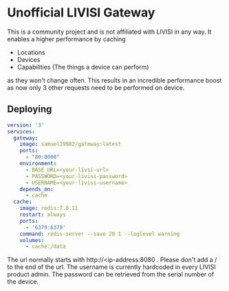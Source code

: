 # Unofficial LIVISI Gateway


This is a community project and is not affiliated with LIVISI in any way. It enables a higher performance by caching

- Locations
- Devices
- Capabilities (The things a device can perform)

as they won't change often. This results in an incredible performance boost as now only 3 other requests need to be performed on device.


## Deploying

```yaml
version: '3'
services:
  gateway:
    image: samuel19982/gateway:latest
    ports:
      - "80:8000"
    environment:
      - BASE_URL=<your-livsi-url>
      - PASSWORD=<your-livisi-password>
      - USERNAME=<your-livisi-username>
    depends_on:
      - cache
  cache:
    image: redis:7.0.11
    restart: always
    ports:
      - '6379:6379'
    command: redis-server --save 20 1 --loglevel warning
    volumes:
      - cache:/data
```

The url normally starts with http://<ip-address:8080 . Please don't add a / to the end of the url.
The username is currently hardcoded in every LIVISI product admin. The password can be retrieved from the serial number of the device.
